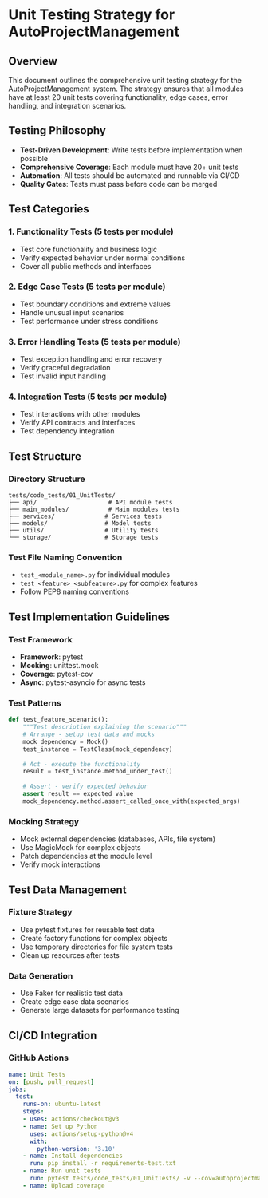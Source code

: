 # Unit Testing Strategy for AutoProjectManagement

## Overview
This document outlines the comprehensive unit testing strategy for the AutoProjectManagement system. The strategy ensures that all modules have at least 20 unit tests covering functionality, edge cases, error handling, and integration scenarios.

## Testing Philosophy
- **Test-Driven Development**: Write tests before implementation when possible
- **Comprehensive Coverage**: Each module must have 20+ unit tests
- **Automation**: All tests should be automated and runnable via CI/CD
- **Quality Gates**: Tests must pass before code can be merged

## Test Categories

### 1. Functionality Tests (5 tests per module)
- Test core functionality and business logic
- Verify expected behavior under normal conditions
- Cover all public methods and interfaces

### 2. Edge Case Tests (5 tests per module)
- Test boundary conditions and extreme values
- Handle unusual input scenarios
- Test performance under stress conditions

### 3. Error Handling Tests (5 tests per module)
- Test exception handling and error recovery
- Verify graceful degradation
- Test invalid input handling

### 4. Integration Tests (5 tests per module)
- Test interactions with other modules
- Verify API contracts and interfaces
- Test dependency integration

## Test Structure

### Directory Structure
```
tests/code_tests/01_UnitTests/
├── api/                    # API module tests
├── main_modules/           # Main modules tests  
├── services/              # Services tests
├── models/                # Model tests
├── utils/                 # Utility tests
└── storage/               # Storage tests
```

### Test File Naming Convention
- `test_<module_name>.py` for individual modules
- `test_<feature>_<subfeature>.py` for complex features
- Follow PEP8 naming conventions

## Test Implementation Guidelines

### Test Framework
- **Framework**: pytest
- **Mocking**: unittest.mock
- **Coverage**: pytest-cov
- **Async**: pytest-asyncio for async tests

### Test Patterns
```python
def test_feature_scenario():
    """Test description explaining the scenario"""
    # Arrange - setup test data and mocks
    mock_dependency = Mock()
    test_instance = TestClass(mock_dependency)
    
    # Act - execute the functionality
    result = test_instance.method_under_test()
    
    # Assert - verify expected behavior
    assert result == expected_value
    mock_dependency.method.assert_called_once_with(expected_args)
```

### Mocking Strategy
- Mock external dependencies (databases, APIs, file system)
- Use MagicMock for complex objects
- Patch dependencies at the module level
- Verify mock interactions

## Test Data Management

### Fixture Strategy
- Use pytest fixtures for reusable test data
- Create factory functions for complex objects
- Use temporary directories for file system tests
- Clean up resources after tests

### Data Generation
- Use Faker for realistic test data
- Create edge case data scenarios
- Generate large datasets for performance testing

## CI/CD Integration

### GitHub Actions
```yaml
name: Unit Tests
on: [push, pull_request]
jobs:
  test:
    runs-on: ubuntu-latest
    steps:
    - uses: actions/checkout@v3
    - name: Set up Python
      uses: actions/setup-python@v4
      with:
        python-version: '3.10'
    - name: Install dependencies
      run: pip install -r requirements-test.txt
    - name: Run unit tests
      run: pytest tests/code_tests/01_UnitTests/ -v --cov=autoprojectmanagement
    - name: Upload coverage
